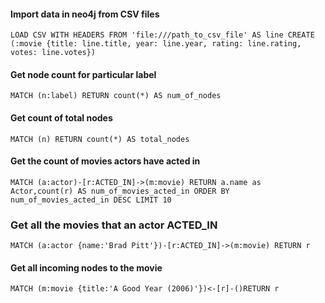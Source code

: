 #### Import data in neo4j from CSV files
`LOAD CSV WITH HEADERS FROM 'file:///path_to_csv_file' AS line CREATE (:movie {title: line.title, year: line.year, rating: line.rating, votes: line.votes})`

#### Get node count for particular label
`MATCH (n:label) RETURN count(*) AS num_of_nodes`

#### Get count of total nodes
`MATCH (n) RETURN count(*) AS total_nodes`

#### Get the count of movies actors have acted in
`MATCH (a:actor)-[r:ACTED_IN]->(m:movie) RETURN a.name as Actor,count(r) AS num_of_movies_acted_in ORDER BY num_of_movies_acted_in DESC LIMIT 10`

### Get all the movies that an actor ACTED_IN
`MATCH (a:actor {name:'Brad Pitt'})-[r:ACTED_IN]->(m:movie) RETURN r`

#### Get all incoming nodes to the movie
`MATCH (m:movie {title:'A Good Year (2006)'})<-[r]-()RETURN r`